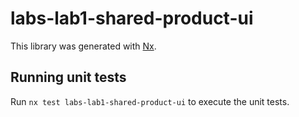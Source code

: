 # labs-lab1-shared-product-ui

This library was generated with [Nx](https://nx.dev).

## Running unit tests

Run `nx test labs-lab1-shared-product-ui` to execute the unit tests.
